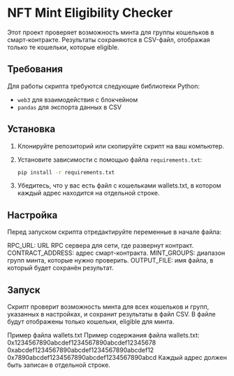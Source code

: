 # NFT Mint Eligibility Checker

Этот проект проверяет возможность минта для группы кошельков в смарт-контракте. Результаты сохраняются в CSV-файл, отображая только те кошельки, которые eligible.

## Требования

Для работы скрипта требуются следующие библиотеки Python:

- `web3` для взаимодействия с блокчейном
- `pandas` для экспорта данных в CSV

## Установка

1. Клонируйте репозиторий или скопируйте скрипт на ваш компьютер.
2. Установите зависимости с помощью файла `requirements.txt`:

   ```bash
   pip install -r requirements.txt

3. Убедитесь, что у вас есть файл с кошельками wallets.txt, в котором каждый адрес находится на отдельной строке.


## Настройка
Перед запуском скрипта отредактируйте переменные в начале файла:

RPC_URL: URL RPC сервера для сети, где развернут контракт.
CONTRACT_ADDRESS: адрес смарт-контракта.
MINT_GROUPS: диапазон групп минта, которые нужно проверить.
OUTPUT_FILE: имя файла, в который будет сохранён результат.


## Запуск


Скрипт проверит возможность минта для всех кошельков и групп, указанных в настройках, и сохранит результаты в файл CSV. В файле будут отображены только кошельки, eligible для минта.

Пример файла wallets.txt
Пример содержания файла wallets.txt:
0x1234567890abcdef1234567890abcdef12345678
0xabcdef1234567890abcdef1234567890abcdef12
0x7890abcdef1234567890abcdef1234567890abcd
Каждый адрес должен быть записан в отдельной строке.